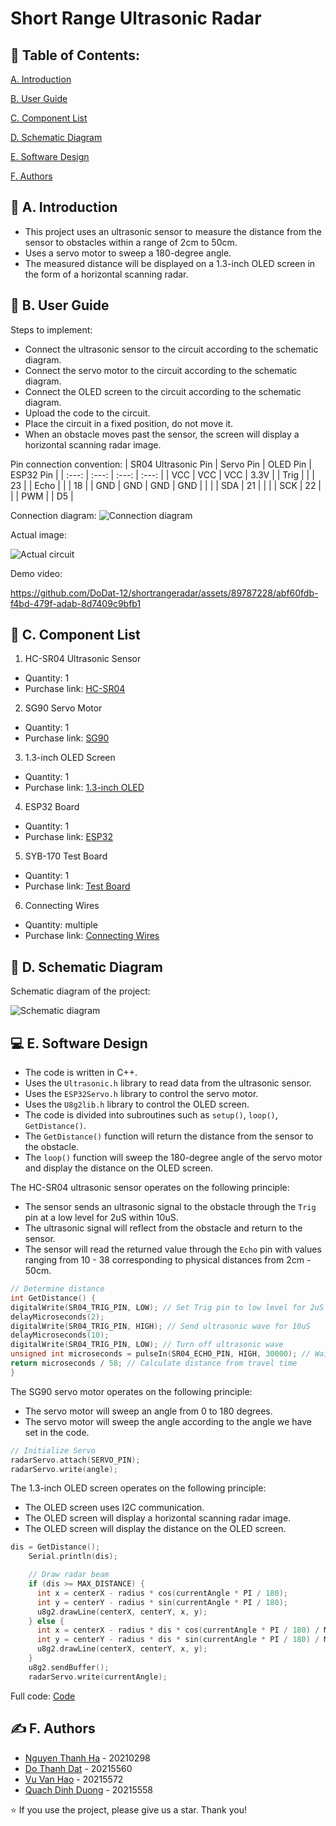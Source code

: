 # Short Range Ultrasonic Radar


## 📝 Table of Contents:
[A. Introduction](#I-Introduction)

[B. User Guide](#II-User-Guide)

[C. Component List](#III-Component-List)

[D. Schematic Diagram](#IV-Schematic-Diagram)

[E. Software Design](#V-Software-Design)

[F. Authors](#VI-Authors)

<a name="I-Introduction"></a>
## 🏁 A. Introduction
- This project uses an ultrasonic sensor to measure the distance from the sensor to obstacles within a range of 2cm to 50cm.
- Uses a servo motor to sweep a 180-degree angle.
- The measured distance will be displayed on a 1.3-inch OLED screen in the form of a horizontal scanning radar.

<a name="II-User-Guide"></a>
## 🧾 B. User Guide
Steps to implement:
- Connect the ultrasonic sensor to the circuit according to the schematic diagram.
- Connect the servo motor to the circuit according to the schematic diagram.
- Connect the OLED screen to the circuit according to the schematic diagram.
- Upload the code to the circuit.
- Place the circuit in a fixed position, do not move it.
- When an obstacle moves past the sensor, the screen will display a horizontal scanning radar image.

Pin connection convention:
| SR04 Ultrasonic Pin | Servo Pin    | OLED Pin    | ESP32 Pin |
| :---:   | :---: | :---: | :---: |
| VCC | VCC   | VCC   | 3.3V |
| Trig |   |  | 23   |
| Echo |   | | 18   |
| GND  | GND   | GND  | GND  |
|       |   | SDA  | 21   |
|       |  | SCK  | 22   |
|       | PWM  |  | D5   |

Connection diagram:
![Connection diagram](./simulation.png)

Actual image:

![Actual circuit](./radar.png)

Demo video:

https://github.com/DoDat-12/shortrangeradar/assets/89787228/abf60fdb-f4bd-479f-adab-8d7409c9bfb1



<a name="III-Component-List"></a>
## 🧰 C. Component List
1. HC-SR04 Ultrasonic Sensor
- Quantity: 1
- Purchase link: [HC-SR04](https://banlinhkien.com/cam-bien-sieu-am-srf04-p6646905.html)
2. SG90 Servo Motor
- Quantity: 1
- Purchase link: [SG90](https://banlinhkien.com/dong-co-servo-sg90-goc-quay-180-p6648774.html)
3. 1.3-inch OLED Screen
- Quantity: 1
- Purchase link: [1.3-inch OLED](https://banlinhkien.com/man-hinh-oled-1.3-128x64-i2c-xanh-oled13i2cb-p12496195.html)
4. ESP32 Board
- Quantity: 1
- Purchase link: [ESP32](https://banlinhkien.com/kit-wifi-esp32-espwroom32s-p6649289.html)
5. SYB-170 Test Board
- Quantity: 1
- Purchase link: [Test Board](https://banlinhkien.com/board-test-syb170-170-lo-4.7x3.5cm-p6649612.html)
6. Connecting Wires
- Quantity: multiple
- Purchase link: [Connecting Wires](https://banlinhkien.com/day-nhieu-mau-3p-xh2.54-20cm-p20789741.html)

<a name="IV-Schematic-Diagram"></a>
## 🚀 D. Schematic Diagram
Schematic diagram of the project:

![Schematic diagram](./nguyenly.png)

<a name="V-Software-Design"></a>
## 💻 E. Software Design
- The code is written in C++.
- Uses the `Ultrasonic.h` library to read data from the ultrasonic sensor.
- Uses the `ESP32Servo.h` library to control the servo motor.
- Uses the `U8g2lib.h` library to control the OLED screen.
- The code is divided into subroutines such as `setup()`, `loop()`, `GetDistance()`.
- The `GetDistance()` function will return the distance from the sensor to the obstacle.
- The `loop()` function will sweep the 180-degree angle of the servo motor and display the distance on the OLED screen.

The HC-SR04 ultrasonic sensor operates on the following principle:
- The sensor sends an ultrasonic signal to the obstacle through the `Trig` pin at a low level for 2uS within 10uS.
- The ultrasonic signal will reflect from the obstacle and return to the sensor.
- The sensor will read the returned value through the `Echo` pin with values ranging from 10 - 38 corresponding to physical distances from 2cm - 50cm.
```c
// Determine distance
int GetDistance() {
digitalWrite(SR04_TRIG_PIN, LOW); // Set Trig pin to low level for 2uS
delayMicroseconds(2);
digitalWrite(SR04_TRIG_PIN, HIGH); // Send ultrasonic wave for 10uS
delayMicroseconds(10);
digitalWrite(SR04_TRIG_PIN, LOW); // Turn off ultrasonic wave
unsigned int microseconds = pulseIn(SR04_ECHO_PIN, HIGH, 30000); // Wait for response, limit waiting time
return microseconds / 58; // Calculate distance from travel time
}
```
The SG90 servo motor operates on the following principle:
- The servo motor will sweep an angle from 0 to 180 degrees.
- The servo motor will sweep the angle according to the angle we have set in the code.
```c
// Initialize Servo
radarServo.attach(SERVO_PIN);
radarServo.write(angle);
```


The 1.3-inch OLED screen operates on the following principle:
- The OLED screen uses I2C communication.
- The OLED screen will display a horizontal scanning radar image.
- The OLED screen will display the distance on the OLED screen.
```c
dis = GetDistance();
    Serial.println(dis);

    // Draw radar beam
    if (dis >= MAX_DISTANCE) {
      int x = centerX - radius * cos(currentAngle * PI / 180);
      int y = centerY - radius * sin(currentAngle * PI / 180);
      u8g2.drawLine(centerX, centerY, x, y);
    } else {
      int x = centerX - radius * dis * cos(currentAngle * PI / 180) / MAX_DISTANCE;
      int y = centerY - radius * dis * sin(currentAngle * PI / 180) / MAX_DISTANCE;
      u8g2.drawLine(centerX, centerY, x, y);
    }
    u8g2.sendBuffer();
    radarServo.write(currentAngle);
```
Full code: [Code](./shortrangeradar.ino)

<a name="VI-Authors"></a>
## ✍️ F. Authors
- [Nguyen Thanh Ha](https://github.com/hantbk) - 20210298
- [Do Thanh Dat](https://github.com/DoDat-12) - 20215560
- [Vu Van Hao](https://github.com/vanhao2310) - 20215572
- [Quach Dinh Duong](https://github.com/Duongneee) - 20215558

⭐ If you use the project, please give us a star. Thank you!











